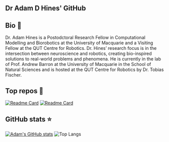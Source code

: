 ## Dr Adam D Hines' GitHub

<!--
**AdamDHines/AdamDHines** is a ✨ _special_ ✨ repository because its `README.md` (this file) appears on your GitHub profile.

Here are some ideas to get you started:

- 🔭 I’m currently working on ...
- 🌱 I’m currently learning ...
- 👯 I’m looking to collaborate on ...
- 🤔 I’m looking for help with ...
- 💬 Ask me about ...
- 📫 How to reach me: ...
- 😄 Pronouns: ...
- ⚡ Fun fact: ...
-->

## Bio 📖

Dr. Adam Hines is a Postodctoral Research Fellow in Computational Modelling and Biorobotics at the University of Macquarie and a Visiting Fellow at the QUT Centre for Robotics. Dr. Hines’ research focus is in the intersection between neuroscience and robotics, creating bio-inspired solutions to real-world problems and phenomena. He is currently in the lab of Prof. Andrew Barron at the University of Macquarie in the School of Natural Sciences and is hosted at the QUT Centre for Robotics by Dr. Tobias Fischer.

## Top repos :rocket:
[![Readme Card](https://github-readme-stats.vercel.app/api/pin/?username=QVPR&repo=VPRTempo)](https://github.com/AdamDHines/github-readme-stats)
[![Readme Card](https://github-readme-stats.vercel.app/api/pin/?username=AdamDHines&repo=LENS)](https://github.com/AdamDHines/github-readme-stats)

## GitHub stats :star:
[![Adam's GitHub stats](https://github-readme-stats.vercel.app/api?username=AdamDHines)](https://github.com/AdamDHines/github-readme-stats)
![Top Langs](https://github-readme-stats.vercel.app/api/top-langs/?username=AdamDHines&layout=compact)
